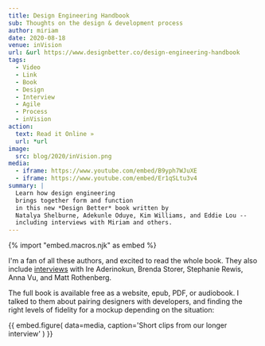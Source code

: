 ```yaml
---
title: Design Engineering Handbook
sub: Thoughts on the design & development process
author: miriam
date: 2020-08-18
venue: inVision
url: &url https://www.designbetter.co/design-engineering-handbook
tags:
  - Video
  - Link
  - Book
  - Design
  - Interview
  - Agile
  - Process
  - inVision
action:
  text: Read it Online »
  url: *url
image:
  src: blog/2020/inVision.png
media:
  - iframe: https://www.youtube.com/embed/B9yph7WJuXE
  - iframe: https://www.youtube.com/embed/Er1qSLtu3v4
summary: |
  Learn how design engineering
  brings together form and function
  in this new *Design Better* book written by
  Natalya Shelburne, Adekunle Oduye, Kim Williams, and Eddie Lou --
  including interviews with Miriam and others.
---
```


{% import "embed.macros.njk" as embed %}

I'm a fan of all these authors,
and excited to read the whole book.
They also include [interviews][] with
Ire Aderinokun, Brenda Storer, Stephanie Rewis, 
Anna Vu, and Matt Rothenberg.

[interviews]: https://www.youtube.com/playlist?list=PLeWHfyz6lrQWTBtkU6kbxXTjgJ3ltQZId

The full book is available free 
as a website, epub, PDF, or audiobook.
I talked to them about pairing designers with developers,
and finding the right levels of fidelity for a mockup
depending on the situation:

{{ embed.figure(
  data=media,
  caption='Short clips from our longer interview'
) }}
